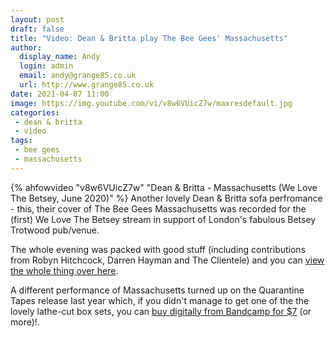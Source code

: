 ```yaml
---
layout: post
draft: false
title: "Video: Dean & Britta play The Bee Gees' Massachusetts"
author:
  display_name: Andy
  login: admin
  email: andy@grange85.co.uk
  url: http://www.grange85.co.uk
date: 2021-04-07 11:00
image: https://img.youtube.com/vi/v8w6VUicZ7w/maxresdefault.jpg
categories:	
 - dean & britta
 - video
tags:
 - bee gees
 - massachusetts
---
```

{% ahfowvideo "v8w6VUicZ7w" "Dean & Britta - Massachusetts (We Love The Betsey, June 2020)" %}
Another lovely Dean & Britta sofa perfromance - this, their cover of The Bee Gees Massachusetts was recorded for the (first) We Love The Betsey stream in support of London's fabulous Betsey Trotwood pub/venue.

The whole evening was packed with good stuff (including contributions from Robyn Hitchcock, Darren Hayman and The Clientele) and you can [view the whole thing over here](https://youtu.be/4sHxUi7Day0).


A different performance of Massachusetts turned up on the Quarantine Tapes release last year which, if you didn't manage to get one of the the lovely lathe-cut box sets, you can [buy digitally from Bandcamp for $7](https://deanandbritta.bandcamp.com/album/quarantine-tapes) (or more)!.
